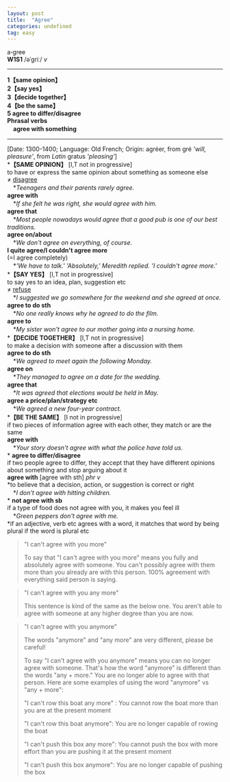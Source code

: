 ```yaml
---
layout: post
title:  "Agree"
categories: undefined
tag: easy
---
```

<DIV style="MARGIN: 0px 0px 5px">a<B>·</B>gree<BR><B>W1S1</B> /əˈgriː/ <I>v</I>
<HR>
<B>1【same opinion】</B><BR><B>2【say yes】</B><BR><B>3【decide together】</B><BR><B>4【be the same】</B><BR><B>5 agree to differ/disagree</B><BR><B>Phrasal verbs</B><BR>　<B>agree with something</B>
<HR>
[Date: 1300-1400; Language: Old French; Origin: agréer, from gré <I>'will, pleasure'</I>, from <I>Latin</I> gratus <I>'pleasing'</I>]<BR>*<B>【SAME OPINION】</B> [I,T not in progressive]<BR>to have or express the same opinion about something as someone else<BR>≠ <U>disagree</U><BR>　*<I>Teenagers and their parents rarely agree.</I><BR><B>agree with</B><BR>　*<I>If she felt he was right, she would agree with him.</I><BR><B>agree that</B><BR>　*<I>Most people nowadays would agree that a good pub is one of our best traditions.</I><BR><B>agree on/about</B><BR>　*<I>We don't agree on everything, of course.</I><BR><B>I quite agree/I couldn't agree more</B><BR>(=I agree completely)<BR>　*<I>'We have to talk.' 'Absolutely,' Meredith replied. 'I couldn't agree more.'</I><BR>*<B>【SAY YES】</B> [I,T not in progressive]<BR>to say yes to an idea, plan, suggestion etc<BR>≠ <U>refuse</U><BR>　*<I>I suggested we go somewhere for the weekend and she agreed at once.</I><BR><B>agree to do sth</B><BR>　*<I>No one really knows why he agreed to do the film.</I><BR><B>agree to</B><BR>　*<I>My sister won't agree to our mother going into a nursing home.</I><BR>*<B>【DECIDE TOGETHER】</B> [I,T not in progressive]<BR>to make a decision with someone after a discussion with them<BR><B>agree to do sth</B><BR>　*<I>We agreed to meet again the following Monday.</I><BR><B>agree on</B><BR>　*<I>They managed to agree on a date for the wedding.</I><BR><B>agree that</B><BR>　*<I>It was agreed that elections would be held in May.</I><BR><B>agree a price/plan/strategy etc</B><BR>　*<I>We agreed a new four-year contract.</I><BR>*<B>【BE THE SAME】</B> [I not in progressive]<BR>if two pieces of information agree with each other, they match or are the same<BR><B>agree with</B><BR>　*<I>Your story doesn't agree with what the police have told us.</I><BR>* <B>agree to differ/disagree</B><BR>if two people agree to differ, they accept that they have different opinions about something and stop arguing about it<BR><B>agree with</B> [agree with sth] <I>phr v</I><BR>*to believe that a decision, action, or suggestion is correct or right<BR>　*<I>I don't agree with hitting children.</I><BR>* <B>not agree with sb</B><BR>if a type of food does not agree with you, it makes you feel ill<BR>　*<I>Green peppers don't agree with me.</I><BR>*if an adjective, verb etc agrees with a word, it matches that word by being plural if the word is plural etc</DIV>

> "I can't agree with you more"
>
> To say that "I can't agree with you more" means you fully and absolutely agree with someone. You can't possibly agree with them more than you already are with this person. 100% agreement with everything said person is saying.

> "I can't agree with you any more"
>
> This sentence is kind of the same as the below one. You aren't able to agree with someone at any higher degree than you are now.

> "I can't agree with you anymore"
>
> The words "anymore" and "any more" are very different, please be careful!
>
> To say "I can't agree with you anymore" means you can no longer agree with someone. That's how the word "anymore" is different than the words "any + more." You are no longer able to agree with that person. Here are some examples of using the word "anymore" vs "any + more":
>
> "I can't row this boat any more" : You cannot row the boat more than you are at the present moment
>
> "I can't row this boat anymore": You are no longer capable of rowing the boat
>
> "I can't push this box any more": You cannot push the box with more effort than you are pushing it at the present moment
>
> "I can't push this box anymore": You are no longer capable of pushing the box

